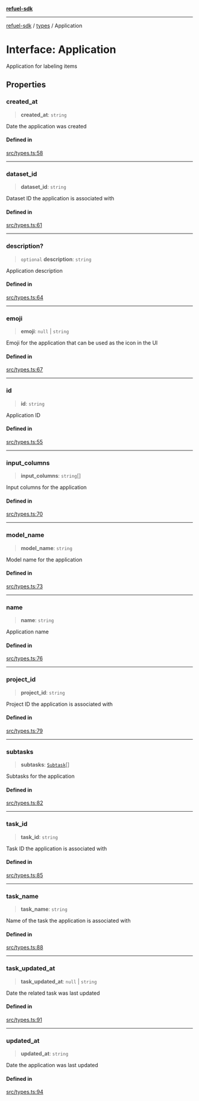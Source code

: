[**refuel-sdk**](../../README.md)

***

[refuel-sdk](../../modules.md) / [types](../README.md) / Application

# Interface: Application

Application for labeling items

## Properties

### created\_at

> **created\_at**: `string`

Date the application was created

#### Defined in

[src/types.ts:58](https://github.com/refuel-ai/refuel-sdk/blob/1b12f0442d5e4e331bc7d9e4f1f5828e99232382/src/types.ts#L58)

***

### dataset\_id

> **dataset\_id**: `string`

Dataset ID the application is associated with

#### Defined in

[src/types.ts:61](https://github.com/refuel-ai/refuel-sdk/blob/1b12f0442d5e4e331bc7d9e4f1f5828e99232382/src/types.ts#L61)

***

### description?

> `optional` **description**: `string`

Application description

#### Defined in

[src/types.ts:64](https://github.com/refuel-ai/refuel-sdk/blob/1b12f0442d5e4e331bc7d9e4f1f5828e99232382/src/types.ts#L64)

***

### emoji

> **emoji**: `null` \| `string`

Emoji for the application that can be used as the icon in the UI

#### Defined in

[src/types.ts:67](https://github.com/refuel-ai/refuel-sdk/blob/1b12f0442d5e4e331bc7d9e4f1f5828e99232382/src/types.ts#L67)

***

### id

> **id**: `string`

Application ID

#### Defined in

[src/types.ts:55](https://github.com/refuel-ai/refuel-sdk/blob/1b12f0442d5e4e331bc7d9e4f1f5828e99232382/src/types.ts#L55)

***

### input\_columns

> **input\_columns**: `string`[]

Input columns for the application

#### Defined in

[src/types.ts:70](https://github.com/refuel-ai/refuel-sdk/blob/1b12f0442d5e4e331bc7d9e4f1f5828e99232382/src/types.ts#L70)

***

### model\_name

> **model\_name**: `string`

Model name for the application

#### Defined in

[src/types.ts:73](https://github.com/refuel-ai/refuel-sdk/blob/1b12f0442d5e4e331bc7d9e4f1f5828e99232382/src/types.ts#L73)

***

### name

> **name**: `string`

Application name

#### Defined in

[src/types.ts:76](https://github.com/refuel-ai/refuel-sdk/blob/1b12f0442d5e4e331bc7d9e4f1f5828e99232382/src/types.ts#L76)

***

### project\_id

> **project\_id**: `string`

Project ID the application is associated with

#### Defined in

[src/types.ts:79](https://github.com/refuel-ai/refuel-sdk/blob/1b12f0442d5e4e331bc7d9e4f1f5828e99232382/src/types.ts#L79)

***

### subtasks

> **subtasks**: [`Subtask`](Subtask.md)[]

Subtasks for the application

#### Defined in

[src/types.ts:82](https://github.com/refuel-ai/refuel-sdk/blob/1b12f0442d5e4e331bc7d9e4f1f5828e99232382/src/types.ts#L82)

***

### task\_id

> **task\_id**: `string`

Task ID the application is associated with

#### Defined in

[src/types.ts:85](https://github.com/refuel-ai/refuel-sdk/blob/1b12f0442d5e4e331bc7d9e4f1f5828e99232382/src/types.ts#L85)

***

### task\_name

> **task\_name**: `string`

Name of the task the application is associated with

#### Defined in

[src/types.ts:88](https://github.com/refuel-ai/refuel-sdk/blob/1b12f0442d5e4e331bc7d9e4f1f5828e99232382/src/types.ts#L88)

***

### task\_updated\_at

> **task\_updated\_at**: `null` \| `string`

Date the related task was last updated

#### Defined in

[src/types.ts:91](https://github.com/refuel-ai/refuel-sdk/blob/1b12f0442d5e4e331bc7d9e4f1f5828e99232382/src/types.ts#L91)

***

### updated\_at

> **updated\_at**: `string`

Date the application was last updated

#### Defined in

[src/types.ts:94](https://github.com/refuel-ai/refuel-sdk/blob/1b12f0442d5e4e331bc7d9e4f1f5828e99232382/src/types.ts#L94)
